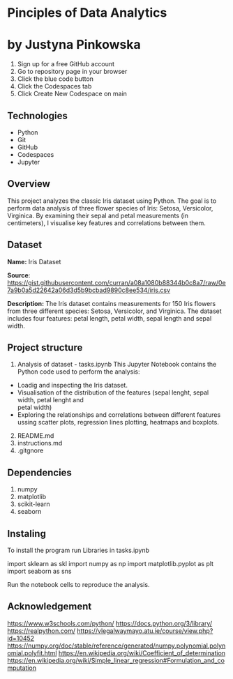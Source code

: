 # Pinciples of Data Analytics

# by Justyna Pinkowska



1. Sign up for a free GitHub account
2. Go to repository page in your browser
3. Click the blue code button
4. Click the Codespaces tab
5. Click Create New Codespace on main

## Technologies

- Python
- Git
- GitHub
- Codespaces
- Jupyter

## Overview
This project analyzes the classic Iris dataset using Python. The goal is to perform data analysis of three flower species of Iris: Setosa, Versicolor, Virginica. By examining their sepal and petal measurements (in centimeters), I visualise key features and correlations between them.

## Dataset
**Name:** Iris Dataset

**Source**: https://gist.githubusercontent.com/curran/a08a1080b88344b0c8a7/raw/0e7a9b0a5d22642a06d3d5b9bcbad9890c8ee534/iris.csv

**Description:** The Iris dataset contains measurements for 150 Iris flowers from three different species: Setosa, Versicolor, and Virginica. The dataset includes four features: petal length, petal width, sepal length and sepal width.

## Project structure
1. Analysis of dataset - tasks.ipynb This Jupyter Notebook contains the Python code used to perform the analysis:
- Loadig and inspecting the Iris dataset.
- Visualisation of the distribution of the features (sepal lenght, sepal width, petal lenght and    
  petal width)
- Exploring the relationships and correlations between different features ussing scatter plots, 
  regression lines plotting, heatmaps and boxplots.
2. README.md
3. instructions.md
4. .gitgnore

## Dependencies
1. numpy
2. matplotlib
3. scikit-learn
4. seaborn

## Instaling
To install the program run Libraries in tasks.ipynb

import sklearn as skl
import numpy as np
import matplotlib.pyplot as plt
import seaborn as sns

Run the notebook cells to reproduce the analysis.

## Acknowledgement
https://www.w3schools.com/python/
https://docs.python.org/3/library/
https://realpython.com/
https://vlegalwaymayo.atu.ie/course/view.php?id=10452
https://numpy.org/doc/stable/reference/generated/numpy.polynomial.polynomial.polyfit.html
https://en.wikipedia.org/wiki/Coefficient_of_determination
https://en.wikipedia.org/wiki/Simple_linear_regression#Formulation_and_computation